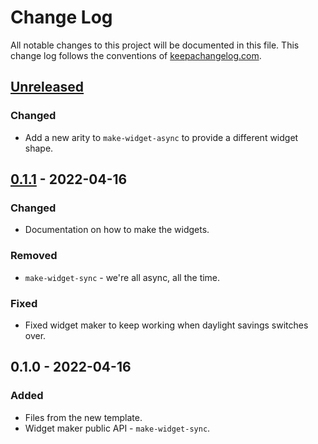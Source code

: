 # Change Log
All notable changes to this project will be documented in this file. This change log follows the conventions of [keepachangelog.com](http://keepachangelog.com/).

## [Unreleased]
### Changed
- Add a new arity to `make-widget-async` to provide a different widget shape.

## [0.1.1] - 2022-04-16
### Changed
- Documentation on how to make the widgets.

### Removed
- `make-widget-sync` - we're all async, all the time.

### Fixed
- Fixed widget maker to keep working when daylight savings switches over.

## 0.1.0 - 2022-04-16
### Added
- Files from the new template.
- Widget maker public API - `make-widget-sync`.

[Unreleased]: https://github.com/mert/datahike-02/compare/0.1.1...HEAD
[0.1.1]: https://github.com/mert/datahike-02/compare/0.1.0...0.1.1
